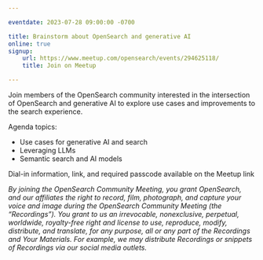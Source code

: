 ```yaml
---

eventdate: 2023-07-28 09:00:00 -0700

title: Brainstorm about OpenSearch and generative AI
online: true
signup:
    url: https://www.meetup.com/opensearch/events/294625118/
    title: Join on Meetup

---
```


Join members of the OpenSearch community interested in the intersection of OpenSearch and generative AI to explore use cases and improvements to the search experience.

Agenda topics:
- Use cases for generative AI and search
- Leveraging LLMs
- Semantic search and AI models

Dial-in information, link, and required passcode available on the Meetup link

*By joining the OpenSearch Community Meeting, you grant OpenSearch, and our affiliates the right to record, film, photograph, and capture your voice and image during the OpenSearch Community Meeting (the “Recordings”). You grant to us an irrevocable, nonexclusive, perpetual, worldwide, royalty-free right and license to use, reproduce, modify, distribute, and translate, for any purpose, all or any part of the Recordings and Your Materials. For example, we may distribute Recordings or snippets of Recordings via our social media outlets.*
